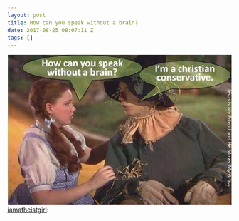 ```yaml
---
layout: post
title: How can you speak without a brain?
date: 2017-08-25 08:07:11 Z
tags: []
---
```

![](/media/2017/08/164590301239.jpg)
[iamatheistgirl](http://iamatheistgirl.tumblr.com/post/164352014663/atheist-atheists-atheism-atheistrollcall):
